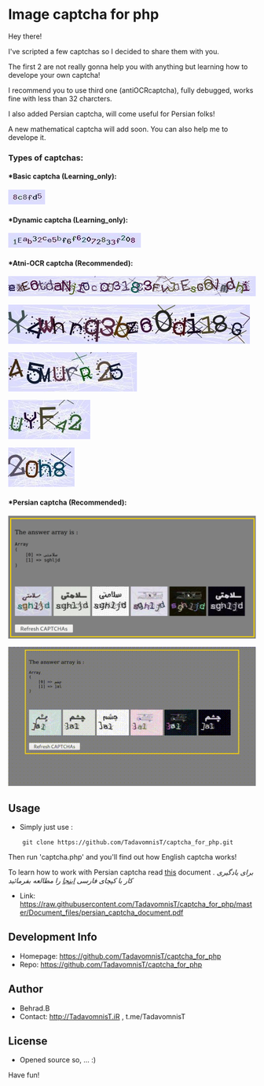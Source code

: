 # Image captcha for php

Hey there!

I've scripted a few captchas so I decided to share them with you.

The first 2 are not really gonna help you with anything but learning how to develope your own captcha!

I recommend you to use third one (antiOCRcaptcha), fully debugged, works fine with less than 32 charcters.

I also added Persian captcha, will come useful for Persian folks!

A new mathematical captcha will add soon.
You can also help me to develope it.

### Types of captchas:
#### *Basic captcha (Learning_only):
![basicCaptcha](https://raw.githubusercontent.com/TadavomnisT/captcha_for_php/master/Document_files/basicCaptcha.jpeg)


#### *Dynamic captcha (Learning_only):
![dynamicBasicCaptcha](https://raw.githubusercontent.com/TadavomnisT/captcha_for_php/master/Document_files/dynamicBasicCaptcha.jpeg)


#### *Atni-OCR captcha (Recommended):
![antiOCRcaptcha_32](https://raw.githubusercontent.com/TadavomnisT/captcha_for_php/master/Document_files/antiOCRcaptcha_32.jpeg)

![antiOCRcaptcha_16](https://raw.githubusercontent.com/TadavomnisT/captcha_for_php/master/Document_files/antiOCRcaptcha_16.jpeg)

![antiOCRcaptcha_8](https://raw.githubusercontent.com/TadavomnisT/captcha_for_php/master/Document_files/antiOCRcaptcha_8.jpeg)

![antiOCRcaptcha_5](https://raw.githubusercontent.com/TadavomnisT/captcha_for_php/master/Document_files/antiOCRcaptcha_5.jpeg)

![antiOCRcaptcha_4](https://raw.githubusercontent.com/TadavomnisT/captcha_for_php/master/Document_files/antiOCRcaptcha_4.jpeg)


#### *Persian captcha (Recommended):
![persian_captchca](https://raw.githubusercontent.com/TadavomnisT/captcha_for_php/master/Document_files/example.png)

![persian_captcha_image](https://raw.githubusercontent.com/TadavomnisT/captcha_for_php/master/Document_files/example.gif)



## Usage
* Simply just use :
```
    git clone https://github.com/TadavomnisT/captcha_for_php.git
```

Then run 'captcha.php' and you'll find out how English captcha works!

To learn how to work with Persian captcha read [this](https://raw.githubusercontent.com/TadavomnisT/captcha_for_php/master/Document_files/persian_captcha_document.pdf) document .
*برای یادگیری کار با کپچای فارسی [اینجا](https://raw.githubusercontent.com/TadavomnisT/captcha_for_php/master/Document_files/persian_captcha_document.pdf) را مطالعه بفرمائید*
* Link: https://raw.githubusercontent.com/TadavomnisT/captcha_for_php/master/Document_files/persian_captcha_document.pdf 

## Development Info
* Homepage: https://github.com/TadavomnisT/captcha_for_php
* Repo: https://github.com/TadavomnisT/captcha_for_php

## Author
* Behrad.B
* Contact: http://TadavomnisT.iR , t.me/TadavomnisT

## License
* Opened source so, ... :)

Have fun!
